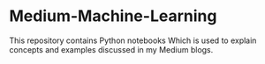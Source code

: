 # Medium-Machine-Learning
This repository contains Python notebooks Which is used to explain concepts and examples discussed in my Medium blogs.
